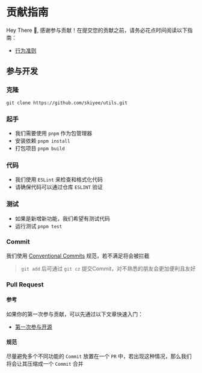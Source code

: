 # 贡献指南

Hey There 💜, 感谢参与贡献！在提交您的贡献之前，请务必花点时间阅读以下指南：

- [行为准则](https://github.com/skiyee/utils/blob/main/.github/CODE_OF_CONDUCT.md)

## 参与开发

### 克隆

```
git clone https://github.com/skiyee/utils.git
```

### 起手

- 我们需要使用 `pnpm` 作为包管理器
- 安装依赖 `pnpm install`
- 打包项目 `pnpm build`

### 代码

- 我们使用 `ESLint` 来检查和格式化代码
- 请确保代码可以通过仓库 `ESLINT` 验证

### 测试

- 如果是新增新功能，我们希望有测试代码
- 运行测试 `pnpm test`

### Commit

我们使用 [Conventional Commits](https://www.conventionalcommits.org/en/v1.0.0/) 规范，若不满足将会被拦截

> `git add` 后可通过 `git cz` 提交Commit，对不熟悉的朋友会更加便利且友好

### Pull Request

#### 参考

如果你的第一次参与贡献，可以先通过以下文章快速入门：

- [第一次参与开源](https://github.com/firstcontributions/first-contributions/blob/main/translations/README.zh-cn.md)

#### 规范

尽量避免多个不同功能的 `Commit` 放置在一个 `PR` 中，若出现这种情况，那么我们将会让其压缩成一个 `Commit` 合并
